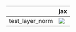 |                 | jax                                                                                                                                                                                    |
|:----------------|:---------------------------------------------------------------------------------------------------------------------------------------------------------------------------------------|
| test_layer_norm | <a href="https://github.com/unifyai/ivy/actions/runs/3660271869/jobs/6187246315" rel="noopener noreferrer" target="_blank"><img src=https://img.shields.io/badge/-success-success></a> |